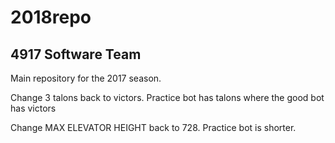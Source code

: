 # 2018repo

## 4917 Software Team
Main repository for the 2017 season.

Change 3 talons back to victors.
Practice bot has talons where the good bot has victors

Change MAX ELEVATOR HEIGHT back to 728.
Practice bot is shorter.